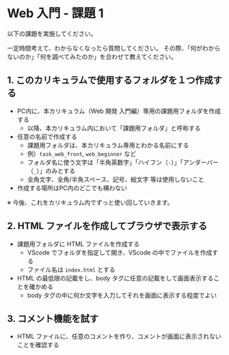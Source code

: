 # Web 入門 - 課題 1
以下の課題を実施してください。

一定時間考えて、わからなくなったら質問してください。
その際、「何がわからないのか」「何を調べてみたのか」を合わせて教えてください。

## 1. このカリキュラムで使用するフォルダを１つ作成する

- PC内に、本カリキュラム（Web 開発 入門編）専用の課題用フォルダを作成する
  - 以降、本カリキュラム内において「課題用フォルダ」と呼称する
- 任意の名前で作成する
  - 課題用フォルダは、本カリキュラム専用とわかる名前にする
  - 例）`task_web_front`, `web_beginner` など
  - フォルダ名に使う文字は「半角英数字」「ハイフン（`-`）」「アンダーバー（`_`）」のみとする
  - 全角文字、全角/半角スペース、記号、絵文字 等は使用しないこと
- 作成する場所はPC内のどこでも構わない

※ 今後、これをカリキュラム内でずっと使い回していきます。

## 2. HTML ファイルを作成してブラウザで表示する

- 課題用フォルダに HTML ファイルを作成する
  - VScode でフォルダを指定して開き、VScode の中でファイルを作成する
  - ファイル名は `index.html` とする
- HTML の最低限の記載をし、body タグに任意の記載をして画面表示することを確かめる
  - body タグの中に何か文字を入力してそれを画面に表示する程度でよい

## 3. コメント機能を試す

- HTML ファイルに、任意のコメントを作り、コメントが画面に表示されないことを確認する
